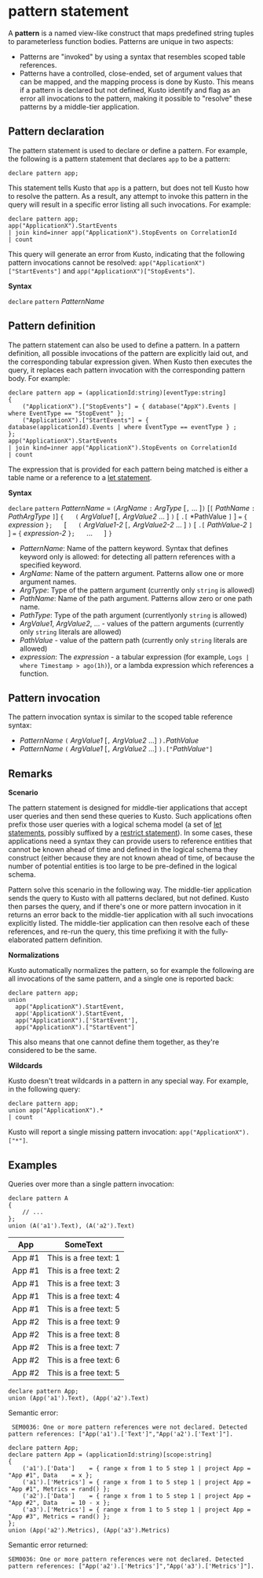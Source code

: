 # pattern statement

A **pattern** is a named view-like construct that maps predefined
string tuples to parameterless function bodies. Patterns are unique
in two aspects:

* Patterns are "invoked" by using a syntax that resembles scoped table
  references.
* Patterns have a controlled, close-ended, set of argument values that
  can be mapped, and the mapping process is done by Kusto. This means
  if a pattern is declared but not defined, Kusto identify and flag
  as an error all invocations to the pattern, making it possible to
  "resolve" these patterns by a middle-tier application.


## Pattern declaration
The pattern statement is used to declare or define a pattern.
For example, the following is a pattern statement that declares `app`
to be a pattern:

```kusto
declare pattern app;
```

This statement tells Kusto that `app` is a pattern, but does not
tell Kusto how to resolve the pattern. As a result, any attempt to
invoke this pattern in the query will result in a specific error
listing all such invocations. For example:

```kusto
declare pattern app;
app("ApplicationX").StartEvents
| join kind=inner app("ApplicationX").StopEvents on CorrelationId
| count
```

This query will generate an error from Kusto, indicating that the following
pattern invocations cannot be resolved: `app("ApplicationX")["StartEvents"]`
and `app("ApplicationX")["StopEvents"]`.

**Syntax**

`declare` `pattern` *PatternName*

## Pattern definition

The pattern statement can also be used to define a pattern. In a pattern
definition, all possible invocations of the pattern are explicitly laid
out, and the corresponding tabular expression given. When Kusto then executes
the query, it replaces each pattern invocation with the corresponding pattern
body. For example:

```kusto
declare pattern app = (applicationId:string)[eventType:string]
{
    ("ApplicationX").["StopEvents"] = { database("AppX").Events | where EventType == "StopEvent" };
    ("ApplicationX").["StartEvents"] = { database(applicationId).Events | where EventType == eventType } ;
};
app("ApplicationX").StartEvents
| join kind=inner app("ApplicationX").StopEvents on CorrelationId
| count
```

The expression that is provided for each pattern being matched is either a table name
or a reference to a [let statement](letstatement.md).

**Syntax**

`declare` `pattern` *PatternName* = `(`*ArgName* `:` *ArgType* [`,` ... ]`)` [`[` *PathName* `:` *PathArgType* `]`]
`{`
&nbsp;&nbsp;&nbsp;&nbsp; `(` *ArgValue1* [`,` *ArgValue2* ... ] `)` [ `.[` *PathValue `]` ] `=` `{`  *expression*  `};`
&nbsp;&nbsp;&nbsp;&nbsp; [
&nbsp;&nbsp;&nbsp;&nbsp; `(` *ArgValue1-2* [`,` *ArgValue2-2* ... ] `)` [ `.[` *PathValue-2* `]` ] `=` `{`  *expression-2*  `};`
&nbsp;&nbsp;&nbsp;&nbsp; ...
&nbsp;&nbsp;&nbsp;&nbsp; ]
`}`

* *PatternName*: Name of the pattern keyword. Syntax that defines keyword only is allowed: for detecting all pattern references with a specified keyword.
* *ArgName*: Name of the pattern argument. Patterns allow one or more argument names.
* *ArgType*: Type of the pattern argument (currently only `string` is allowed)
* *PathName*: Name of the path argument. Patterns allow zero or one path name.
* *PathType*: Type of the path argument (currentlyonly `string` is allowed)
* *ArgValue1*, *ArgValue2*, ... - values of the pattern arguments (currently only `string` literals are allowed)
* *PathValue* - value of the pattern path (currently only `string` literals are allowed)
* *expression*: The *expression* - a tabular expression (for example, `Logs | where Timestamp > ago(1h)`),
  or a lambda expression which references a function.

## Pattern invocation

The pattern invocation syntax is similar to the scoped table reference syntax:

* *PatternName* `(` *ArgValue1* [`,` *ArgValue2* ...] `).`*PathValue*
* *PatternName* `(` *ArgValue1* [`,` *ArgValue2* ...] `).["`*PathValue*`"]`

## Remarks

**Scenario**

The pattern statement is designed for middle-tier applications that accept
user queries and then send these queries to Kusto. Such applications often prefix
those user queries with a logical schema model (a set of [let statements](letstatement.md),
possibly suffixed by a [restrict statement](restrictstatement.md)).
In some cases, these applications need a syntax they can provide users to reference
entities that cannot be known ahead of time and defined in the logical schema they
construct (either because they are not known ahead of time, of because the number
of potential entities is too large to be pre-defined in the logical schema.

Pattern solve this scenario in the following way. The middle-tier application sends
the query to Kusto with all patterns declared, but not defined. Kusto then parses the
query, and if there's one or more pattern invocation in it returns an error back to
the middle-tier application with all such invocations explicitly listed. The middle-tier
application can then resolve each of these references, and re-run the query, this time
prefixing it with the fully-elaborated pattern definition.

**Normalizations**

Kusto automatically normalizes the pattern, so for example the following are all
invocations of the same pattern, and a single one is reported back:

```kusto
declare pattern app;
union
  app("ApplicationX").StartEvent,
  app('ApplicationX').StartEvent,
  app("ApplicationX").['StartEvent'],
  app("ApplicationX").["StartEvent"]
```

This also means that one cannot define them together, as they're considered
to be the same.

**Wildcards**

Kusto doesn't treat wildcards in a pattern in any special way. For example,
in the following query:

```kusto
declare pattern app;
union app("ApplicationX").*
| count
```

Kusto will report a single missing pattern invocation: `app("ApplicationX").["*"]`.

## Examples

Queries over more than a single pattern invocation:

```kusto
declare pattern A
{
    // ...
};
union (A('a1').Text), (A('a2').Text)
```

|App|SomeText|
|---|---|
|App #1|This is a free text: 1|
|App #1|This is a free text: 2|
|App #1|This is a free text: 3|
|App #1|This is a free text: 4|
|App #1|This is a free text: 5|
|App #2|This is a free text: 9|
|App #2|This is a free text: 8|
|App #2|This is a free text: 7|
|App #2|This is a free text: 6|
|App #2|This is a free text: 5|

```kusto
declare pattern App;
union (App('a1').Text), (App('a2').Text)
```

Semantic error:

     SEM0036: One or more pattern references were not declared. Detected pattern references: ["App('a1').['Text']","App('a2').['Text']"].

```kusto
declare pattern App;
declare pattern App = (applicationId:string)[scope:string]  
{
    ('a1').['Data']    = { range x from 1 to 5 step 1 | project App = "App #1", Data    = x };
    ('a1').['Metrics'] = { range x from 1 to 5 step 1 | project App = "App #1", Metrics = rand() };
    ('a2').['Data']    = { range x from 1 to 5 step 1 | project App = "App #2", Data    = 10 - x };
    ('a3').['Metrics'] = { range x from 1 to 5 step 1 | project App = "App #3", Metrics = rand() };
};
union (App('a2').Metrics), (App('a3').Metrics) 
```

Semantic error returned:

    SEM0036: One or more pattern references were not declared. Detected pattern references: ["App('a2').['Metrics']","App('a3').['Metrics']"].


